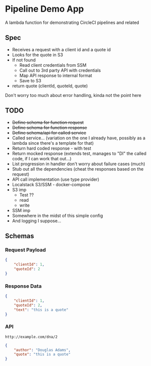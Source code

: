 # Pipeline Demo App

A lambda function for demonstrating CircleCI pipelines and related

## Spec

* Receives a request with a client id and a quote id
* Looks for the quote in S3
* If not found
	* Read client credentials from SSM
	* Call out to 3rd party API with credentials
	* Map API response to internal format
	* Save to S3
* return quote (clientId, quoteId, quote)

Don't  worry too much about error handling, kinda not the point here

## TODO

* ~~Define schema for function request~~
* ~~Define schema for function response~~
* ~~Define schema/api for called service~~
* Called service... (variation on the one I already have, possibly as a lambda since there's a template for that)
* Return hard coded response - with test
* Return mocked response (extends test, manages to "DI" the called code, if I can work that out...)
* List progression in handler don't worry about failure cases (much)
* Stub out all the dependencies (cheat the responses based on the request)
* API call implementation (use type provider)
* Localstack S3/SSM - docker-compose
* S3 imp
	* Test ??
	* read
	* write
* SSM imp
* Somewhere in the midst of this simple config
* And logging I suppose...

## Schemas

### Request Payload

```json
{
	"clientId": 1,
	"quoteId": 2
}
```

### Response Data

```json
{
	"clientId": 1,
	"quoteId": 2,
	"text": "this is a quote"
}
```

### API

`http://example.com/dna/2`

```json
{
	"author": "Douglas Adams",
	"quote": "this is a quote"
}
```